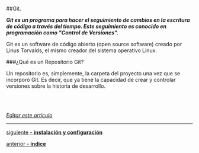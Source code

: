 ##Git.

_**Git es un programa para hacer el seguimiento de cambios en la escritura de código 
a través del tiempo.
Este seguimiento es conocido en programación como "Control de Versiones".**_

Git es un software de código abierto (open source software) creado por Linus Torvalds, 
el mismo creador del sistema operativo Linux.

###¿Qué es un Repositorio Git?

Un repositorio es, simplemente, la carpeta del proyecto una vez que se incorporó Git.
Es decir, que ya tiene la capacidad de crear y controlar versiones sobre la historia de desarrollo.

<br>
<br>

<em>[Editar este artículo](https://github.com/Pandawebs/Git-y-GitHub-elemental/edit/master/git-concepto-repositorios.md)</em>

<hr>

[siguiente - **instalación y configuración**](https://github.com/Pandawebs/Git-y-GitHub-elemental/blob/master/instalacion-y-configuracion-de-git.md) 

[anterior - **índice**](https://github.com/Pandawebs/Git-y-GitHub-elemental/blob/master/README.md) 
